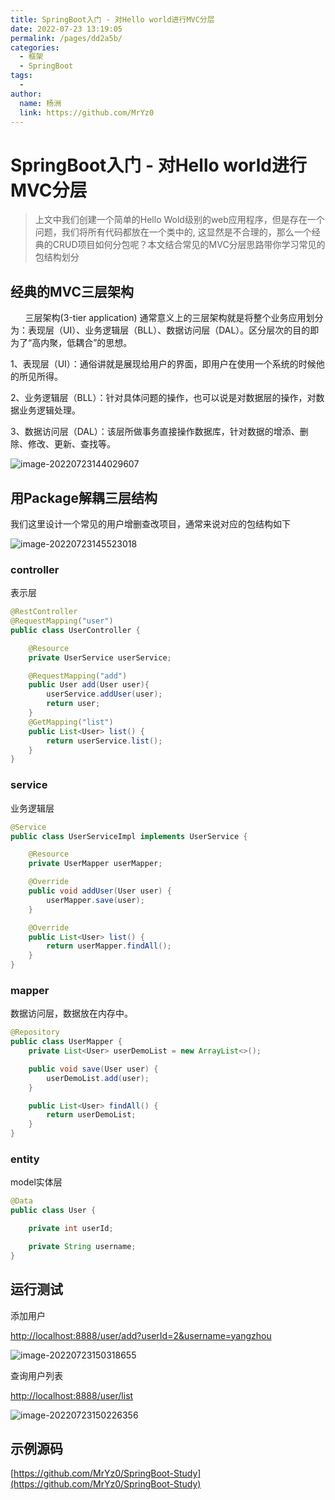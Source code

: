 ```yaml
---
title: SpringBoot入门 - 对Hello world进行MVC分层 
date: 2022-07-23 13:19:05
permalink: /pages/dd2a5b/
categories:
  - 框架
  - SpringBoot
tags:
  - 
author: 
  name: 杨洲
  link: https://github.com/MrYz0
---
```

# SpringBoot入门 - 对Hello world进行MVC分层

> 上文中我们创建一个简单的Hello Wold级别的web应用程序，但是存在一个问题，我们将所有代码都放在一个类中的, 这显然是不合理的，那么一个经典的CRUD项目如何分包呢？本文结合常见的MVC分层思路带你学习常见的包结构划分

## 经典的MVC三层架构

&nbsp;&nbsp;&nbsp;&nbsp;&nbsp;&nbsp;三层架构(3-tier application) 通常意义上的三层架构就是将整个业务应用划分为：表现层（UI）、业务逻辑层（BLL）、数据访问层（DAL）。区分层次的目的即为了“高内聚，低耦合”的思想。

1、表现层（UI）：通俗讲就是展现给用户的界面，即用户在使用一个系统的时候他的所见所得。

2、业务逻辑层（BLL）：针对具体问题的操作，也可以说是对数据层的操作，对数据业务逻辑处理。

3、数据访问层（DAL）：该层所做事务直接操作数据库，针对数据的增添、删除、修改、更新、查找等。

![image-20220723144029607](http://yz-typora-img.oss-cn-shanghai.aliyuncs.com/img/rumen-2.png)

## 用Package解耦三层结构

我们这里设计一个常见的用户增删查改项目，通常来说对应的包结构如下

![image-20220723145523018](http://yz-typora-img.oss-cn-shanghai.aliyuncs.com/img/rumen-3.png)

### controller

表示层

````java
@RestController
@RequestMapping("user")
public class UserController {

    @Resource
    private UserService userService;

    @RequestMapping("add")
    public User add(User user){
        userService.addUser(user);
        return user;
    }
    @GetMapping("list")
    public List<User> list() {
        return userService.list();
    }
}
````

###  service

业务逻辑层

````java
@Service
public class UserServiceImpl implements UserService {

    @Resource
    private UserMapper userMapper;

    @Override
    public void addUser(User user) {
        userMapper.save(user);
    }

    @Override
    public List<User> list() {
        return userMapper.findAll();
    }
}
````

###  mapper

数据访问层，数据放在内存中。

````java
@Repository
public class UserMapper {
    private List<User> userDemoList = new ArrayList<>();

    public void save(User user) {
        userDemoList.add(user);
    }

    public List<User> findAll() {
        return userDemoList;
    }
}
````

### entity

model实体层

````java
@Data
public class User {

    private int userId;

    private String username;
}
````

## 运行测试

添加用户

[http://localhost:8888/user/add?userId=2&username=yangzhou](http://localhost:8888/user/add?userId=2&username=yangzhou)

![image-20220723150318655](http://yz-typora-img.oss-cn-shanghai.aliyuncs.com/img/rumen-4.png)

查询用户列表

[http://localhost:8888/user/list](http://localhost:8888/user/list)

![image-20220723150226356](http://yz-typora-img.oss-cn-shanghai.aliyuncs.com/img/rumen-5.png)

## 示例源码

[https://github.com/MrYz0/SpringBoot-Study](https://github.com/MrYz0/SpringBoot-Study)

